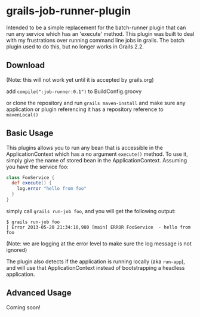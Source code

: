 grails-job-runner-plugin
========================

Intended to be a simple replacement for the batch-runner plugin that can run any service which has an 'execute' method.
This plugin was built to deal with my frustrations over running command line jobs in grails.  The batch plugin used to
do this, but no longer works in Grails 2.2.

Download
--------

(Note: this will not work yet until it is accepted by grails.org)

add `compile(":job-runner:0.1")` to BuildConfig.groovy

or clone the repository and run `grails maven-install` and make sure any application or plugin referencing it has a
repository reference to `mavenLocal()`

Basic Usage
-----------

This plugins allows you to run any bean that is accessible in the ApplicationContext which has a no argument
`execute()` method.  To use it, simply give the name of stored bean in the ApplicationContext.  Assuming you have the
service foo:

```groovy
class FooService {
  def execute() {
    log.error "hello from foo"
  }
}
```

simply call `grails run-job foo`, and you will get the following output:

```
$ grails run-job foo
| Error 2013-05-20 21:34:10,980 [main] ERROR FooService  - hello from foo
```

(Note: we are logging at the error level to make sure the log message is not ignored)

The plugin also detects if the application is running locally (aka `run-app`), and will use that ApplicationContext
instead of bootstrapping a headless application.

Advanced Usage
--------------
Coming soon!
